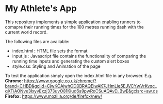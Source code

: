 # My Athlete's App

This repository implements a simple application enabling runners to comapre their running times for the 100 metres running dash with the current world record. 

The following files are available: 
* index.html : HTML file sets the format
* input.js : Javascript file contains the functionality of comparing the running time inputs and generating the custom alert boxes
* style.css: Styling and Animation of the page

To test the application simply open the index.html file in any browser. E.g.
<b>Chrome:</b>
https://www.google.co.uk/chrome/?brand=CHBD&gclid=CjwKCAjwhOD0BRAQEiwAK7JHmLie5EJVCYwVrKvqc_qXTiAONve3IxyvExzj373uvO81Kiud6a9pwRoCSuAQAvD_BwE&gclsrc=aw.ds
<br>
<b>Firefox:</b>
https://www.mozilla.org/de/firefox/new/
